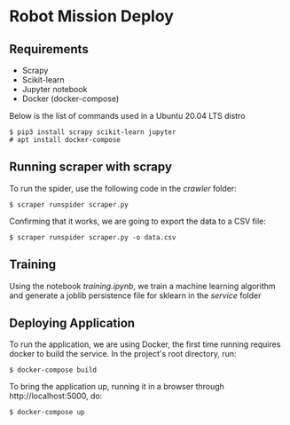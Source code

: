 # Robot Mission Deploy

## Requirements

* Scrapy
* Scikit-learn
* Jupyter notebook
* Docker (docker-compose)

Below is the list of commands used in a Ubuntu 20.04 LTS distro

```
$ pip3 install scrapy scikit-learn jupyter
# apt install docker-compose
```


## Running scraper with scrapy


To run the spider, use the following code in the *crawler* folder:

```
$ scraper runspider scraper.py
```

Confirming that it works, we are going to export the data to a CSV file:

```
$ scraper runspider scraper.py -o data.csv
```

## Training

Using the notebook *training.ipynb*, we train a machine learning algorithm and generate a joblib persistence file for sklearn in the *service* folder

## Deploying Application

To run the application, we are using Docker, the first time running requires docker to build the service. In the project's root directory, run:

```
$ docker-compose build
```

To bring the application up, running it in a browser through http://localhost:5000, do:

```
$ docker-compose up
```